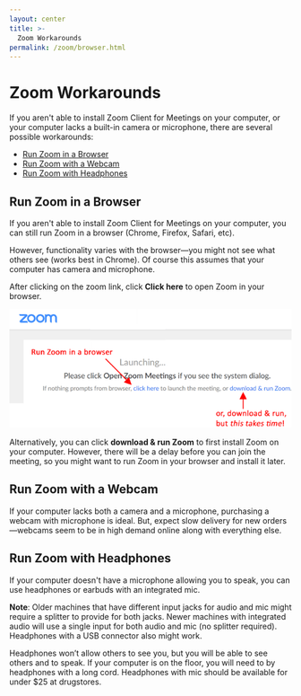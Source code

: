 ```yaml
---
layout: center
title: >-
  Zoom Workarounds
permalink: /zoom/browser.html
---
```

# Zoom Workarounds

If you aren't able to install Zoom Client for Meetings on your computer, or
your computer lacks a built-in camera or microphone, there are several possible
workarounds:

* <a href="#browser">Run Zoom in a Browser</a>
* <a href="#webcam">Run Zoom with a Webcam</a>
* <a href="#headphones">Run Zoom with Headphones</a>

## <a name="browser"></a>Run Zoom in a Browser
If you aren't able to install Zoom Client for Meetings on your computer,
you can still run Zoom in a browser (Chrome, Firefox, Safari, etc).

However, functionality varies with the browser&#8212;you might not see what
others see (works best in Chrome). Of course this assumes that your computer
has camera and microphone.

After clicking on the zoom link, click **Click here** to open
Zoom in your browser.

<img src="/assets/images/zoom/zmOpen2.gif">

Alternatively, you can click **download &amp; run Zoom** to
first install Zoom on your computer. However, there will be a delay before
you can join the meeting, so you might want to run Zoom in your browser and
install it later.

## <a name="webcam"></a>Run Zoom with a Webcam
If your computer lacks both a camera and a microphone, purchasing a webcam
with microphone is ideal. But, expect slow delivery for new orders&#8212;webcams
seem to be in high demand online along with everything else.

## <a name="headphones"></a>Run Zoom with Headphones

If your computer doesn't have a microphone allowing you to speak, you can
use headphones or earbuds with an integrated mic.

**Note**: Older machines that have different input jacks for
audio and mic might require a splitter to provide for both jacks. Newer machines
with integrated audio will use a single input for both audio and mic (no splitter
required). Headphones with a USB connector also might work.

Headphones won&#8217;t allow others to see you, but you will be able to see
others and to speak. If your computer is on the floor, you will need to by
headphones with a long cord. Headphones with mic should be available for under
$25 at drugstores.